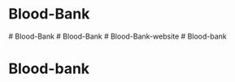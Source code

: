 # Blood-Bank
#   B l o o d - B a n k  
 # Blood-Bank
#   B l o o d - B a n k - w e b s i t e  
 # Blood-bank
# Blood-bank
